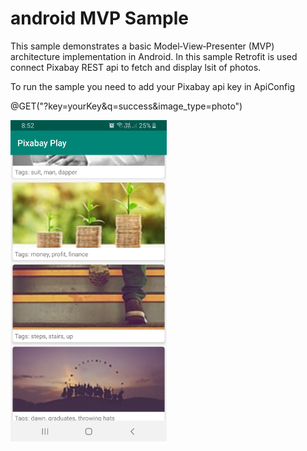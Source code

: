# android MVP Sample
This sample demonstrates a basic Model‑View‑Presenter (MVP) architecture implementation in Android. In this sample Retrofit is used connect Pixabay REST api to fetch and display lsit of photos.

To run the sample you need to add your Pixabay api key in ApiConfig

</n>@GET("?key=yourKey&q=success&image_type=photo")

<img src="screenShots/Screenshot_Pixabay%20Play.jpg" width=250 >

